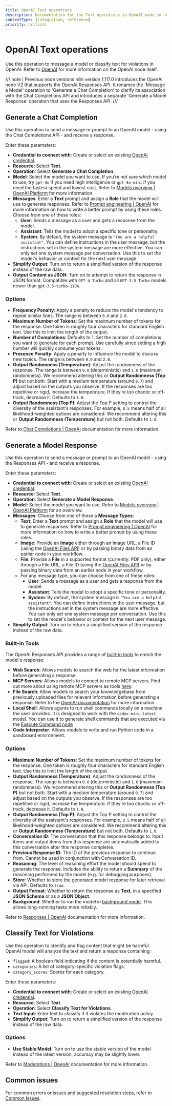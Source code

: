 ```yaml
---
title: OpenAI Text operations 
description: Documentation for the Text operations in OpenAI node in n8n, a workflow automation platform. Includes details of operations and configuration, and links to examples and credentials information.
contentType: [integration, reference]
priority: critical
---
```


# OpenAI Text operations

Use this operation to message a model or classify text for violations in OpenAI. Refer to [OpenAI](/integrations/builtin/app-nodes/n8n-nodes-langchain.openai/index.md) for more information on the OpenAI node itself.

/// note | Previous node versions
n8n version 1.117.0 introduces the OpenAI node V2 that supports the OpenAI Responses API. It renames the 'Message a Model' operation to 'Generate a Chat Completion' to clarify its association with the Chat Completions API and introduces a separate 'Generate a Model Response' operation that uses the Responses API.
///

## Generate a Chat Completion

Use this operation to send a message or prompt to an OpenAI model - using the Chat Completions API - and receive a response.

Enter these parameters:

- **Credential to connect with**: Create or select an existing [OpenAI credential](/integrations/builtin/credentials/openai.md).
- **Resource**: Select **Text**.
- **Operation**: Select **Generate a Chat Completion**.
- **Model**: Select the model you want to use. If you’re not sure which model to use, try `gpt-4o` if you need high intelligence or `gpt-4o-mini` if you need the fastest speed and lowest cost. Refer to [Models overview | OpenAI Platform](https://platform.openai.com/docs/models) for more information. 
- **Messages**: Enter a **Text** prompt and assign a **Role** that the model will use to generate responses. Refer to [Prompt engineering | OpenAI](https://platform.openai.com/docs/guides/prompt-engineering) for more information on how to write a better prompt by using these roles. Choose from one of these roles: 
    - **User**: Sends a message as a user and gets a response from the model. 
    - **Assistant**: Tells the model to adopt a specific tone or personality. 
    - **System**: By default, the system message is `"You are a helpful assistant"`. You can define instructions in the user message, but the instructions set in the system message are more effective. You can only set one system message per conversation. Use this to set the model's behavior or context for the next user message. 
- **Simplify Output**: Turn on to return a simplified version of the response instead of the raw data. 
- **Output Content as JSON**: Turn on to attempt to return the response in JSON format. Compatible with `GPT-4 Turbo` and all `GPT-3.5 Turbo` models newer than `gpt-3.5-turbo-1106`.

### Options

- **Frequency Penalty**: Apply a penalty to reduce the model's tendency to repeat similar lines. The range is between `0.0` and `2.0`.
- **Maximum Number of Tokens**: Set the maximum number of tokens for the response. One token is roughly four characters for standard English text. Use this to limit the length of the output. 
- **Number of Completions**: Defaults to 1. Set the number of completions you want to generate for each prompt. Use carefully since setting a high number will quickly consume your tokens. 
- **Presence Penalty**: Apply a penalty to influence the model to discuss new topics. The range is between `0.0` and `2.0`.
- **Output Randomness (Temperature)**: Adjust the randomness of the response. The range is between `0.0` (deterministic) and `1.0` (maximum randomness). We recommend altering this or **Output Randomness (Top P)** but not both. Start with a medium temperature (around `0.7`) and adjust based on the outputs you observe. If the responses are too repetitive or rigid, increase the temperature. If they’re too chaotic or off-track, decrease it. Defaults to `1.0`. 
- **Output Randomness (Top P)**: Adjust the Top P setting to control the diversity of the assistant's responses. For example, `0.5` means half of all likelihood-weighted options are considered. We recommend altering this or **Output Randomness (Temperature)** but not both. Defaults to `1.0`. 

Refer to [Chat Completions | OpenAI](https://platform.openai.com/docs/api-reference/chat) documentation for more information.

## Generate a Model Response

Use this operation to send a message or prompt to an OpenAI model - using the Responses API - and receive a response.

Enter these parameters:

- **Credential to connect with**: Create or select an existing [OpenAI credential](/integrations/builtin/credentials/openai.md).
- **Resource**: Select **Text**.
- **Operation**: Select **Generate a Model Response**.
- **Model**: Select the model you want to use. Refer to [Models overview | OpenAI Platform](https://platform.openai.com/docs/models) for an overview. 
- **Messages**: Choose from one of these a **Message Types**:
    - **Text**: Enter a **Text** prompt and assign a **Role** that the model will use to generate responses. Refer to [Prompt engineering | OpenAI](https://platform.openai.com/docs/guides/prompt-engineering) for more information on how to write a better prompt by using these roles. 
    - **Image**: Provide an **Image** either through an Image URL, a File ID (using the [OpenAI Files API](https://platform.openai.com/docs/api-reference/files)) or by passing binary data from an earlier node in your workflow.
    - **File**: Provide a **File** in a supported format (currently: PDF only), either through a File URL, a File ID (using the [OpenAI Files API](https://platform.openai.com/docs/api-reference/files)) or by passing binary data from an earlier node in your workflow.
    - For any message type, you can choose from one of these roles: 
        - **User**: Sends a message as a user and gets a response from the model. 
        - **Assistant**: Tells the model to adopt a specific tone or personality. 
        - **System**: By default, the system message is `"You are a helpful assistant"`. You can define instructions in the user message, but the instructions set in the system message are more effective. You can only set one system message per conversation. Use this to set the model's behavior or context for the next user message.
- **Simplify Output**: Turn on to return a simplified version of the response instead of the raw data. 

### Built-in Tools
The OpenAI Responses API provides a range of [built-in tools](https://platform.openai.com/docs/guides/tools) to enrich the model's response:

- **Web Search**: Allows models to search the web for the latest information before generating a response.
- **MCP Servers**: Allows models to connect to remote MCP servers. Find out more about using remote MCP servers as tools [here](https://platform.openai.com/docs/guides/tools-connectors-mcp).
- **File Search**: Allow models to search your knowledgebase from previously uploaded files for relevant information before generating a response. Refer to the [OpenAI documentation](https://platform.openai.com/docs/guides/tools-file-search) for more information.
- **Local Shell**: Allows agents to run shell commands locally on a machine the user provides. It is designed to work with the `codex-mini-latest` model. You can use it to generate shell commands that are executed via the [Execute Command node](/integrations/builtin/core-nodes/n8n-nodes-base.executecommand/index.md)
- **Code Interpreter**: Allows models to write and run Python code in a sandboxed environment.

### Options

- **Maximum Number of Tokens**: Set the maximum number of tokens for the response. One token is roughly four characters for standard English text. Use this to limit the length of the output. 
- **Output Randomness (Temperature)**: Adjust the randomness of the response. The range is between `0.0` (deterministic) and `1.0` (maximum randomness). We recommend altering this or **Output Randomness (Top P)** but not both. Start with a medium temperature (around `0.7`) and adjust based on the outputs you observe. If the responses are too repetitive or rigid, increase the temperature. If they’re too chaotic or off-track, decrease it. Defaults to `1.0`. 
- **Output Randomness (Top P)**: Adjust the Top P setting to control the diversity of the assistant's responses. For example, `0.5` means half of all likelihood-weighted options are considered. We recommend altering this or **Output Randomness (Temperature)** but not both. Defaults to `1.0`.
- **Conversation ID**: The conversation that this response belongs to. Input items and output items from this response are automatically added to this conversation after this response completes.
- **Previous Response ID**: The ID of the previous response to continue from. Cannot be used in conjunction with Conversation ID.
- **Reasoning**: The level of reasoning effort the model should spend to generate the response. Includes the ability to return a **Summary** of the reasoning performed by the model (e.g. for debugging purposes).
- **Store**: Whether to store the generated model response for later retrieval via API. Defaults to `true`.
- **Output Format**: Whether to return the response as **Text**, in a specified **JSON Schema** or as a **JSON Object**.
- **Background**: Whether to run the model in [background mode](https://platform.openai.com/docs/guides/background). This allows long-running tasks more reliably.

Refer to [Responses | OpenAI](https://platform.openai.com/docs/api-reference/responses/create) documentation for more information.

## Classify Text for Violations

Use this operation to identify and flag content that might be harmful. OpenAI model will analyze the text and return a response containing:

- `flagged`: A boolean field indicating if the content is potentially harmful.
- `categories`: A list of category-specific violation flags.
- `category_scores`: Scores for each category.

Enter these parameters:

- **Credential to connect with**: Create or select an existing [OpenAI credential](/integrations/builtin/credentials/openai.md).
- **Resource**: Select **Text**.
- **Operation**: Select **Classify Text for Violations**.
- **Text Input**: Enter text to classify if it violates the moderation policy. 
- **Simplify Output**: Turn on to return a simplified version of the response instead of the raw data.

### Options

- **Use Stable Model**: Turn on to use the stable version of the model instead of the latest version, accuracy may be slightly lower.

Refer to [Moderations | OpenAI](https://platform.openai.com/docs/api-reference/moderations) documentation for more information.

## Common issues

For common errors or issues and suggested resolution steps, refer to [Common Issues](/integrations/builtin/app-nodes/n8n-nodes-langchain.openai/common-issues.md).
